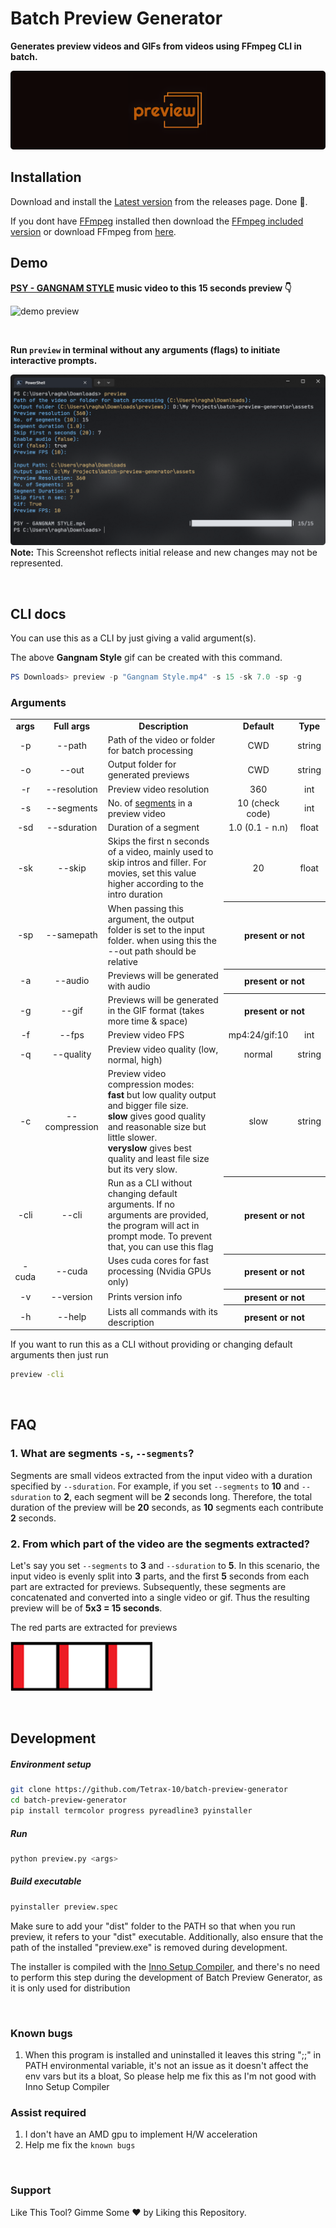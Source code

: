 # Batch Preview Generator

**Generates preview videos and GIFs from videos using FFmpeg CLI in batch.**

<img src="https://raw.githubusercontent.com/Tetrax-10/batch-preview-generator/main/assets/banner.png"></img>

## Installation

Download and install the [Latest version](https://github.com/Tetrax-10/batch-preview-generator/releases/latest) from the releases page. Done 🎉.

If you dont have [FFmpeg](https://ffmpeg.org/) installed then download the [FFmpeg included version](https://github.com/Tetrax-10/batch-preview-generator/releases/latest) or download FFmpeg from [here](https://www.gyan.dev/ffmpeg/builds/ffmpeg-git-essentials.7z).

## Demo

**[PSY - GANGNAM STYLE](https://www.youtube.com/watch?v=9bZkp7q19f0) music video to this 15 seconds preview 👇**

![demo preview](https://raw.githubusercontent.com/Tetrax-10/batch-preview-generator/main/assets/demo.gif)

</br>

**Run `preview` in terminal without any arguments (flags) to initiate interactive prompts.**

![demo preview](https://raw.githubusercontent.com/Tetrax-10/batch-preview-generator/main/assets/demo.png)
**Note:** This Screenshot reflects initial release and new changes may not be represented.

</br>

## CLI docs

You can use this as a CLI by just giving a valid argument(s).

The above **Gangnam Style** gif can be created with this command.

```powershell
PS Downloads> preview -p "Gangnam Style.mp4" -s 15 -sk 7.0 -sp -g
```

### Arguments

<table>
  <tr align="center">
    <td><b>args</b></td>
    <td><b>Full args</b></td>
    <td><b>Description</b></td>
    <td><b>Default</b></td>
    <td><b>Type</b></td>
  </tr>
  <tr align="center">
    <td>-p</td>
    <td>--path</td>
    <td align="left">Path of the video or folder for batch processing</td>
    <td>CWD</td>
    <td>string</td>
  </tr>
  <tr align="center">
    <td>-o</td>
    <td>--out</td>
    <td align="left">Output folder for generated previews</td>
    <td>CWD</td>
    <td>string</td>
  </tr>
  <tr align="center">
    <td>-r</td>
    <td>--resolution</td>
    <td align="left">Preview video resolution</td>
    <td>360</td>
    <td>int</td>
  </tr>
  <tr align="center">
    <td>-s</td>
    <td>--segments</td>
    <td align="left">No. of <a href="#1-what-are-segments--s---segments">segments</a> in a preview video</td>
    <td>10 (check code)</td>
    <td>int</td>
  </tr>
  <tr align="center">
    <td>-sd</td>
    <td>--sduration</td>
    <td align="left">Duration of a segment</td>
    <td>1.0 (0.1 - n.n)</td>
    <td>float</td>
  </tr>
  <tr align="center">
    <td>-sk</td>
    <td>--skip</td>
    <td align="left">Skips the first n seconds of a video, mainly used to skip intros and filler. For movies, set this value higher according to the intro duration</td>
    <td>20</td>
    <td>float</td>
  </tr>
  <tr align="center">
    <td>-sp</td>
    <td>--samepath</td>
    <td align="left">When passing this argument, the output folder is set to the input folder. when using this the --out path should be relative</td>
    <th colspan="2">present or not</th>
  </tr>
  <tr align="center">
    <td>-a</td>
    <td>--audio</td>
    <td align="left">Previews will be generated with audio</td>
    <th colspan="2">present or not</th>
  </tr>
  <tr align="center">
    <td>-g</td>
    <td>--gif</td>
    <td align="left">Previews will be generated in the GIF format (takes more time & space)</td>
    <th colspan="2">present or not</th>
  </tr>
  <tr align="center">
    <td>-f</td>
    <td>--fps</td>
    <td align="left">Preview video FPS</td>
    <td>mp4:24/gif:10</td>
    <td>int</td>
  </tr>
  <tr align="center">
    <td>-q</td>
    <td>--quality</td>
    <td align="left">Preview video quality (low, normal, high)</td>
    <td>normal</td>
    <td>string</td>
  </tr>
  <tr align="center">
    <td>-c</td>
    <td>--compression</td>
    <td align="left">Preview video compression modes:<br><b>fast</b> but low quality output and bigger file size.<br><b>slow</b> gives good quality and reasonable size but little slower.<br><b>veryslow</b> gives best quality and least file size but its very slow.</td>
    <td>slow</td>
    <td>string</td>
  </tr>
  <tr align="center">
    <td>-cli</td>
    <td>--cli</td>
    <td align="left">Run as a CLI without changing default arguments. If no arguments are provided, the program will act in prompt mode. To prevent that, you can use this flag</td>
    <th colspan="2">present or not</th>
  </tr>
  <tr align="center">
    <td>-cuda</td>
    <td>--cuda</td>
    <td align="left">Uses cuda cores for fast processing (Nvidia GPUs only)</td>
    <th colspan="2">present or not</th>
  </tr>
  <tr align="center">
    <td>-v</td>
    <td>--version</td>
    <td align="left">Prints version info</td>
    <th colspan="2">present or not</th>
  </tr>
  <tr align="center">
    <td>-h</td>
    <td>--help</td>
    <td align="left">Lists all commands with its description</td>
    <th colspan="2">present or not</th>
  </tr>
</table>

If you want to run this as a CLI without providing or changing default arguments then just run

```sh
preview -cli
```

</br>

## FAQ

### 1. What are segments `-s`, `--segments`?

Segments are small videos extracted from the input video with a duration specified by `--sduration`. For example, if you set `--segments` to **10** and `--sduration` to **2**, each segment will be **2** seconds long. Therefore, the total duration of the preview will be **20** seconds, as **10** segments each contribute **2** seconds.

### 2. From which part of the video are the segments extracted?

Let's say you set `--segments` to **3** and `--sduration` to **5**. In this scenario, the input video is evenly split into **3** parts, and the first **5** seconds from each part are extracted for previews. Subsequently, these segments are concatenated and converted into a single video or gif. Thus the resulting preview will be of **5x3 = 15 seconds**.

The red parts are extracted for previews

![segments](https://raw.githubusercontent.com/Tetrax-10/batch-preview-generator/main/assets/segments.png)

</br>

## Development

##### Environment setup

```sh
git clone https://github.com/Tetrax-10/batch-preview-generator
cd batch-preview-generator
pip install termcolor progress pyreadline3 pyinstaller
```

##### Run

```sh
python preview.py <args>
```

##### Build executable

```sh
pyinstaller preview.spec
```

Make sure to add your "dist" folder to the PATH so that when you run preview, it refers to your "dist" executable. Additionally, also ensure that the path of the installed "preview.exe" is removed during development.

The installer is compiled with the [Inno Setup Compiler](https://jrsoftware.org/isdl.php), and there's no need to perform this step during the development of Batch Preview Generator, as it is only used for distribution

</br>

### Known bugs

1. When this program is installed and uninstalled it leaves this string ";;" in PATH environmental variable, it's not an issue as it doesn't affect the env vars but its a bloat, So please help me fix this as I'm not good with Inno Setup Compiler

### Assist required

1. I don't have an AMD gpu to implement H/W acceleration
2. Help me fix the `known bugs`

</br>

### Support

Like This Tool? Gimme Some ❤️ by Liking this Repository.
